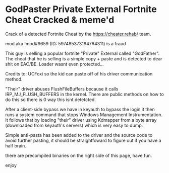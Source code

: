 
# GodPaster Private External Fortnite Cheat Cracked & meme'd
Crack of a detected Fortnite Cheat by the https://cheater.rehab/ team.

mod aka !mod#9659 (ID: 597485373194764311) is a fraud

This guy is selling a popular fortnite "Private" External called "GodFather". 
The cheat that he is selling is a simple copy + paste and is detected to dear shit on EAC/BE. Loader wasnt even protected...

Credits to: UCFoxi so the kid can paste off of his driver communication method.
 
"Their" driver abuses FlushFileBuffers because it calls IRP_MJ_FLUSH_BUFFERS in the kernel. There are public methods on how to do this so there is 0 way this isnt detetcted.

After a client-side bypass we have in keyauth to bypass the login it then runs a system command that stops Windows Management Instrumentation. It follows that by loading "their" driver using Kdmapper from a byte array (downloaded from keyauth's servers) which is very easy to dump.

Simple anti-pasta has been added to the driver and the source code to avoid further pasting, it should be straightfoward to figure out if you have a half brain.

there are precompiled binaries on the right side of this page, have fun.

enjoy
